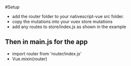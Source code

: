 #Setup

* add the router folder to your nativescript-vue src folder.
* copy the mutations into your vuex store mutations
* add any routes to store/index.js as shown in the example

## Then in main.js for the app
* import router from 'router/index.js'
* Vue.mixin(router)

